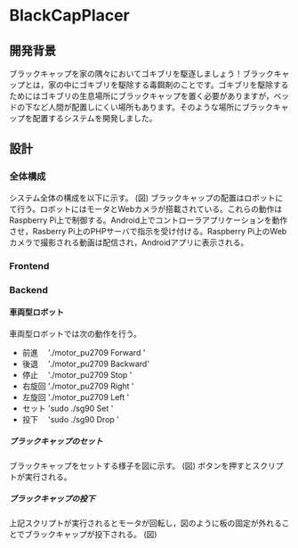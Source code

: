 # BlackCapPlacer

## 開発背景
ブラックキャップを家の隅々においてゴキブリを駆逐しましょう！ブラックキャップとは，家の中にゴキブリを駆除する毒餌剤のことです。ゴキブリを駆除するためにはゴキブリの生息場所にブラックキャップを置く必要がありますが，ベッドの下など人間が配置しにくい場所もあります。そのような場所にブラックキャップを配置するシステムを開発しました。

## 設計
### 全体構成
システム全体の構成を以下に示す。
(図)
ブラックキャップの配置はロボットにて行う。ロボットにはモータとWebカメラが搭載されている。これらの動作はRaspberry Pi上で制御する。Android上でコントローラアプリケーションを動作させ，Rasberry Pi上のPHPサーバで指示を受け付ける。Raspberry Pi上のWebカメラで撮影される動画は配信され，Androidアプリに表示される。

### Frontend



### Backend

#### 車両型ロボット
車両型ロボットでは次の動作を行う。

- 前進　 './motor_pu2709 Forward '
- 後退 　'./motor_pu2709 Backward'
- 停止 　'./motor_pu2709 Stop	'
- 右旋回 './motor_pu2709 Right	'
- 左旋回 './motor_pu2709 Left	'
- セット 'sudo ./sg90 Set		'
- 投下　 'sudo ./sg90 Drop	'

##### ブラックキャップのセット
ブラックキャップをセットする様子を図に示す。
(図)
ボタンを押すとスクリプトが実行される。

##### ブラックキャップの投下
上記スクリプトが実行されるとモータが回転し，図のように板の固定が外れることでブラックキャップが投下される。
(図)




